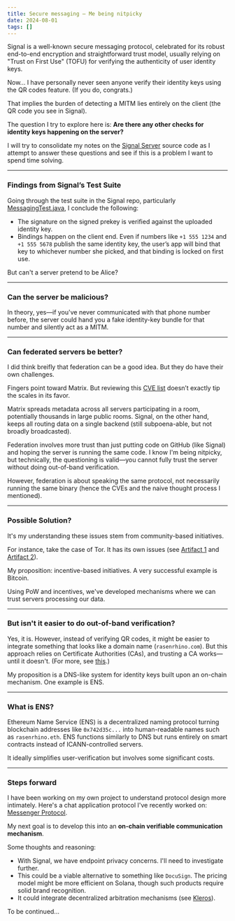 ```yaml
---
title: Secure messaging – Me being nitpicky
date: 2024-08-01
tags: []
---
```


Signal is a well-known secure messaging protocol, celebrated for its robust end-to-end encryption and straightforward trust model, usually relying on "Trust on First Use" (TOFU) for verifying the authenticity of user identity keys.

Now... I have personally never seen anyone verify their identity keys using the QR codes feature. (If you do, congrats.)

That implies the burden of detecting a MITM lies entirely on the client (the QR code you see in Signal).

The question I try to explore here is: **Are there any other checks for identity keys happening on the server?**

I will try to consolidate my notes on the [Signal Server](https://github.com/signalapp/Signal-Server) source code as I attempt to answer these questions and see if this is a problem I want to spend time solving.

---

### Findings from Signal’s Test Suite

Going through the test suite in the Signal repo, particularly [MessagingTest.java](https://github.com/signalapp/Signal-Server/blob/6a1f01f876c44ac78132f558d5e5396154dc6ab0/integration-tests/src/test/java/org/signal/integration/MessagingTest.java#L1-L50), I conclude the following:

- The signature on the signed prekey is verified against the uploaded identity key.
- Bindings happen on the client end. Even if numbers like `+1 555 1234` and `+1 555 5678` publish the same identity key, the user’s app will bind that key to whichever number she picked, and that binding is locked on first use.

But can't a server pretend to be Alice?

---

### Can the server be malicious?

In theory, yes—if you've never communicated with that phone number before, the server could hand you a fake identity-key bundle for that number and silently act as a MITM.

---

### Can federated servers be better?

I did think breifly that federation can be a good idea. But they do have their own challenges. 

Fingers point toward Matrix. But reviewing this [CVE list](https://www.cvedetails.com/vulnerability-list/vendor_id-2044/Matrix.html) doesn’t exactly tip the scales in its favor.

Matrix spreads metadata across all servers participating in a room, potentially thousands in large public rooms. Signal, on the other hand, keeps all routing data on a single backend (still subpoena-able, but not broadly broadcasted).

Federation involves more trust than just putting code on GitHub (like Signal) and hoping the server is running the same code. I know I'm being nitpicky, but technically, the questioning is valid—you cannot fully trust the server without doing out-of-band verification.

However, federation is about speaking the same protocol, not necessarily running the same binary (hence the CVEs and the naive thought process I mentioned).

---

### Possible Solution?

It's my understanding these issues stem from community-based initiatives.

For instance, take the case of Tor. It has its own issues (see [Artifact 1](https://www.atlasobscura.com/articles/found-nodes-in-an-anonymityprotecting-network-that-are-actually-spying-on-users) and [Artifact 2](https://www.youtube.com/watch?v=cJWsJ47joAQ)).

My proposition: incentive-based initiatives. A very successful example is Bitcoin.

Using PoW and incentives, we've developed mechanisms where we can trust servers processing our data.

---

### But isn't it easier to do out-of-band verification?

Yes, it is. However, instead of verifying QR codes, it might be easier to integrate something that looks like a domain name (`rasenrhino.com`). But this approach relies on Certificate Authorities (CAs), and trusting a CA works—until it doesn't. (For more, see [this](https://www.f5.com/labs/articles/threat-intelligence/kazakhstan-attempts-to-mitm-itscitizens).)

My proposition is a DNS-like system for identity keys built upon an on-chain mechanism. One example is ENS.

---

### What is ENS?

Ethereum Name Service (ENS) is a decentralized naming protocol turning blockchain addresses like `0x742d35c...` into human-readable names such as `rasenrhino.eth`. ENS functions similarly to DNS but runs entirely on smart contracts instead of ICANN-controlled servers.

It ideally simplifies user-verification but involves some significant costs.

---

### Steps forward

I have been working on my own project to understand protocol design more intimately. Here's a chat application protocol I've recently worked on: [Messenger Protocol](https://github.com/RasenRhino/messenger_protocol).

My next goal is to develop this into an **on-chain verifiable communication mechanism**.

Some thoughts and reasoning:

- With Signal, we have endpoint privacy concerns. I'll need to investigate further.
- This could be a viable alternative to something like `DocuSign`. The pricing model might be more efficient on Solana, though such products require solid brand recognition.
- It could integrate decentralized arbitration mechanisms (see [Kleros](https://kleros.io/)).

To be continued...
